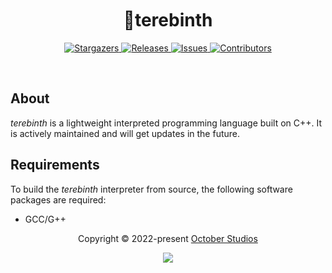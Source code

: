 <h1 align="center">
  <img
    src="https://raw.githubusercontent.com/catppuccin/catppuccin/main/assets/misc/transparent.png"
    height="30"
    width="0px"
  />
  🌳terebinth
  <img
    src="https://raw.githubusercontent.com/catppuccin/catppuccin/main/assets/misc/transparent.png"
    height="30"
    width="0px"
  />
</h1>

<p align="center">
  <a href="https://github.com/October-Studios/terebinth/stargazers">
    <img
      alt="Stargazers"
      src="https://img.shields.io/github/stars/October-Studios/terebinth?style=for-the-badge&logo=starship&color=c678dd&logoColor=d9e0ee&labelColor=282a36"
    />
  </a>
  <a href="https://github.com/October-Studios/autocommit.nvim/releases/latest">
    <img
      alt="Releases"
      src="https://img.shields.io/github/release/October-Studios/autocommit.nvim.svg?style=for-the-badge&include_prereleases&logo=github&color=F2CDCD&logoColor=d9e0ee&labelColor=282a36"
    />
  </a>
  <a href="https://github.com/October-Studios/terebinth/issues">
    <img
      alt="Issues"
      src="https://img.shields.io/github/issues/October-Studios/terebinth?style=for-the-badge&logo=gitbook&color=f0c062&logoColor=d9e0ee&labelColor=282a36"
    />
  </a>
  <a href="https://github.com/October-Studios/terebinth/contributors">
    <img
      alt="Contributors"
      src="https://img.shields.io/github/contributors/October-Studios/terebinth?style=for-the-badge&logo=opensourceinitiative&color=abcf84&logoColor=d9e0ee&labelColor=282a36"
    />
  </a>
</p>

&nbsp;

## About

*terebinth* is a lightweight interpreted programming language built on C++. It is actively maintained and will get updates in the future.

## Requirements

To build the *terebinth* interpreter from source, the following software packages are required:
- GCC/G++

<p align="center">
  Copyright &copy; 2022-present
  <a href="https://github.com/October-Studios" target="_blank">October Studios</a>
</p>
<p align="center">
  <a href="https://github.com/October-Studios/terebinth/blob/main/LICENSE"
    ><img
      src="https://img.shields.io/static/v1.svg?style=for-the-badge&label=License&message=MIT&logoColor=d9e0ee&colorA=282a36&colorB=c678dd"
  /></a>
</p>
